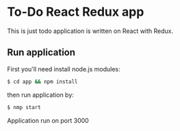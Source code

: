 # To-Do React Redux app
This is just todo application is written on React with Redux. 

## Run application
First you'll need install node.js modules:
```sh
$ cd app && npm install
```
then run application by:
```sh
$ nmp start 
```
Application run on port 3000  
